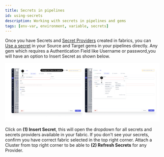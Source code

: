 ```yaml
---
title: Secrets in pipelines
id: using-secrets
description: Working with secrets in pipelines and gems
tags: [env-var, environment, variable, secrets]
---
```


Once you have Secrets and [Secret Providers](./secret-management.md) created in fabrics, you can [Use a secret](./using-secrets.md) in your Source and Target gems in your pipelines directly.
Any gem which requires a Authentication Field like Username or password,you will have an option to Insert Secret as shown below.

![use_secret](img/Use_secret.png)

Click on **(1) Insert Secret**, this will open the dropdown for all secrets and secrets providers available in your fabric.
If you don't see your secrets, confirm you have correct fabric selected in the top right corner.
Attach a Cluster from top right corner to be able to **(2) Refresh Secrets** for any Provider.
